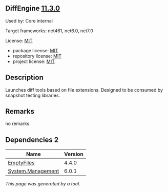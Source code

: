 DiffEngine [11.3.0](https://www.nuget.org/packages/DiffEngine/11.3.0)
--------------------

Used by: Core internal

Target frameworks: net461, net6.0, net7.0

License: [MIT](../../../../licenses/mit) 

- package license: [MIT](https://licenses.nuget.org/MIT) 
- repository license: [MIT](https://github.com/VerifyTests/DiffEngine.git) 
- project license: [MIT](https://github.com/VerifyTests/DiffEngine) 

Description
-----------
Launches diff tools based on file extensions. Designed to be consumed by snapshot testing libraries.

Remarks
-----------
no remarks


Dependencies 2
-----------

|Name|Version|
|----------|:----|
|[EmptyFiles](../../../../packages/nuget.org/emptyfiles/4.4.0)|4.4.0|
|[System.Management](../../../../packages/nuget.org/system.management/6.0.1)|6.0.1|

*This page was generated by a tool.*